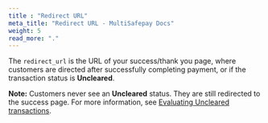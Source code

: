 ```yaml
---
title : "Redirect URL"
meta_title: "Redirect URL - MultiSafepay Docs"
weight: 5
read_more: "."
---
```


The `redirect_url` is the URL of your success/thank you page, where customers are directed after successfully completing payment, or if the transaction status is **Uncleared**.   

**Note:** Customers never see an **Uncleared** status. They are still redirected to the success page. For more information, see [Evaluating Uncleared transactions](/credit-cards-user-guide/uncleared-transactions/).
 

